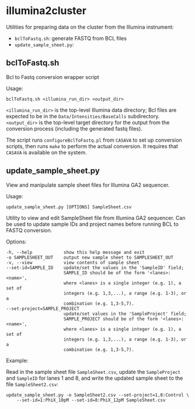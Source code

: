 illumina2cluster
================

Utilities for preparing data on the cluster from the Illumina instrument:

 *   `bclToFastq.sh`: generate FASTQ from BCL files
 *   `update_sample_sheet.py`: 


bclToFastq.sh
-------------

Bcl to Fastq conversion wrapper script

Usage:

    bclToFastq.sh <illumina_run_dir> <output_dir>

`<illumina_run_dir>` is the top-level Illumina data directory; Bcl files are expected to
be in the `Data/Intensities/BaseCalls` subdirectory. `<output_dir>` is the top-level
target directory for the output from the conversion process (including the generated fastq
files).

The script runs `configureBclToFastq.pl` from `CASAVA` to set up conversion scripts,
then runs `make` to perform the actual conversion. It requires that `CASAVA` is available
on the system.


update_sample_sheet.py
----------------------

View and manipulate sample sheet files for Illumina GA2 sequencer.

Usage:

    update_sample_sheet.py [OPTIONS] SampleSheet.csv

Utility to view and edit SampleSheet file from Illumina GA2 sequencer. Can be
used to update sample IDs and project names before running BCL to FASTQ
conversion.

Options:

    -h, --help            show this help message and exit
    -o SAMPLESHEET_OUT    output new sample sheet to SAMPLESHEET_OUT
    -v, --view            view contents of sample sheet
    --set-id=SAMPLE_ID    update/set the values in the 'SampleID' field;
                          SAMPLE_ID should be of the form '<lanes>:<name>',
                          where <lanes> is a single integer (e.g. 1), a set of
                          integers (e.g. 1,3,...), a range (e.g. 1-3), or a
                          combination (e.g. 1,3-5,7).
    --set-project=SAMPLE_PROJECT
                          update/set values in the 'SampleProject' field;
                          SAMPLE_PROJECT should be of the form '<lanes>:<name>',
                          where <lanes> is a single integer (e.g. 1), a set of
                          integers (e.g. 1,3,...), a range (e.g. 1-3), or a
                          combination (e.g. 1,3-5,7).

Example:

Read in the sample sheet file `SampleSheet.csv`, update the `SampleProject` and
`SampleID` for lanes 1 and 8, and write the updated sample sheet to the file
`SampleSheet2.csv`:

    update_sample_sheet.py -o SampleSheet2.csv --set-project=1,8:Control \
        --set-id=1:PhiX_10pM --set-id=8:PhiX_12pM SampleSheet.csv